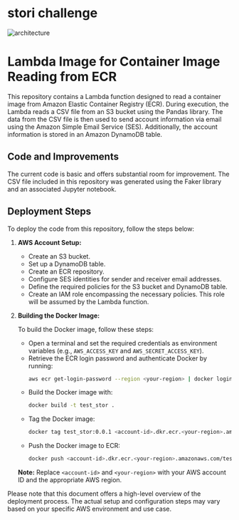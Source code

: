 # stori challenge

![architecture](https://github.com/OJVELEZ/stori/assets/54961925/0f1c62a6-f79b-402d-93d6-e7ee47f67308)


# Lambda Image for Container Image Reading from ECR

This repository contains a Lambda function designed to read a container image from Amazon Elastic Container Registry (ECR). During execution, the Lambda reads a CSV file from an S3 bucket using the Pandas library. The data from the CSV file is then used to send account information via email using the Amazon Simple Email Service (SES). Additionally, the account information is stored in an Amazon DynamoDB table.

## Code and Improvements

The current code is basic and offers substantial room for improvement. The CSV file included in this repository was generated using the Faker library and an associated Jupyter notebook.

## Deployment Steps

To deploy the code from this repository, follow the steps below:

1. **AWS Account Setup:**
   - Create an S3 bucket.
   - Set up a DynamoDB table.
   - Create an ECR repository.
   - Configure SES identities for sender and receiver email addresses.
   - Define the required policies for the S3 bucket and DynamoDB table.
   - Create an IAM role encompassing the necessary policies. This role will be assumed by the Lambda function.

2. **Building the Docker Image:**

   To build the Docker image, follow these steps:

   - Open a terminal and set the required credentials as environment variables (e.g., `AWS_ACCESS_KEY` and `AWS_SECRET_ACCESS_KEY`).
   - Retrieve the ECR login password and authenticate Docker by running:
     ```sh
     aws ecr get-login-password --region <your-region> | docker login --username AWS --password-stdin <account-id>.dkr.ecr.<your-region>.amazonaws.com
     ```
   - Build the Docker image with:
     ```sh
     docker build -t test_stor .
     ```
   - Tag the Docker image:
     ```sh
     docker tag test_stor:0.0.1 <account-id>.dkr.ecr.<your-region>.amazonaws.com/test_stor:0.0.1
     ```
   - Push the Docker image to ECR:
     ```sh
     docker push <account-id>.dkr.ecr.<your-region>.amazonaws.com/test_stor:latest
     ```
   **Note:** Replace `<account-id>` and `<your-region>` with your AWS account ID and the appropriate AWS region.

Please note that this document offers a high-level overview of the deployment process. The actual setup and configuration steps may vary based on your specific AWS environment and use case.
